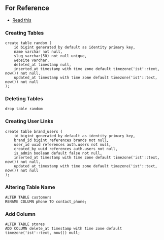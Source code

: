 ## For Reference 
- [Read this](https://supabase.com/docs/guides/database/tables#data-types)

### Creating Tables
```
create table random (
	id bigint generated by default as identity primary key,
	name varchar not null,
	slug varchar(50) not null unique,
	website varchar,
	deleted_at timestamp null,
	inserted_at timestamp with time zone default timezone('ist'::text, now()) not null,
	updated_at timestamp with time zone default timezone('ist'::text, now()) not null
);
```


### Deleting Tables
```
drop table random
```


### Creating User Links
```
create table brand_users (
	id bigint generated by default as identity primary key,
	brand_id bigint references brands not null,
	user_id uuid references auth.users not null,
	created_by uuid references auth.users not null,
	is_admin boolean default false not null,
	inserted_at timestamp with time zone default timezone('ist'::text, now()) not null,
	updated_at timestamp with time zone default timezone('ist'::text, now()) not null
);
```


### Altering Table Name
```
ALTER TABLE customers
RENAME COLUMN phone TO contact_phone;
```


### Add Column
```
ALTER TABLE stores
ADD COLUMN delete_at timestamp with time zone default timezone('ist'::text, now()) null;
```
